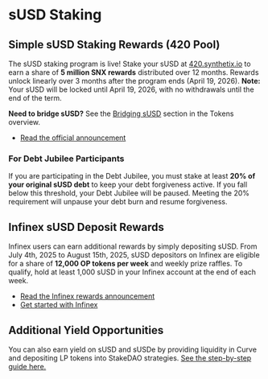 # sUSD Staking

## Simple sUSD Staking Rewards (420 Pool)

The sUSD staking program is live! Stake your sUSD at [420.synthetix.io](https://420.synthetix.io/) to earn a share of **5 million SNX rewards** distributed over 12 months. Rewards unlock linearly over 3 months after the program ends (April 19, 2026). **Note:** Your sUSD will be locked until April 19, 2026, with no withdrawals until the end of the term.

**Need to bridge sUSD?** See the [Bridging sUSD](../overview/tokens.md#bridging-susd) section in the Tokens overview.

- [Read the official announcement](https://blog.synthetix.io/susd-staks-5-million-snx-rewards/)

### For Debt Jubilee Participants

If you are participating in the Debt Jubilee, you must stake at least **20% of your original sUSD debt** to keep your debt forgiveness active. If you fall below this threshold, your Debt Jubilee will be paused. Meeting the 20% requirement will unpause your debt burn and resume forgiveness.

## Infinex sUSD Deposit Rewards

Infinex users can earn additional rewards by simply depositing sUSD. From July 4th, 2025 to August 15th, 2025, sUSD depositors on Infinex are eligible for a share of **12,000 OP tokens per week** and weekly prize raffles. To qualify, hold at least 1,000 sUSD in your Infinex account at the end of each week.

- [Read the Infinex rewards announcement](https://blog.synthetix.io/susd-deposit-rewards-on-infinex/)
- [Get started with Infinex](https://infinex.xyz/)

## Additional Yield Opportunities

You can also earn yield on sUSD and sUSDe by providing liquidity in Curve and depositing LP tokens into StakeDAO strategies. [See the step-by-step guide here.](../liquidity-providers/earn-yield-on-susd.md) 